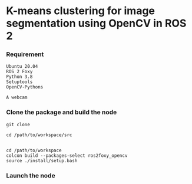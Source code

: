 # K-means clustering for image segmentation using OpenCV in ROS 2

### Requirement
```
Ubuntu 20.04
ROS 2 Foxy
Python 3.8
Setuptools 
OpenCV-Pythons

A webcam
```

### Clone the package and build the node
```
git clone

cd /path/to/workspace/src


cd /path/to/workspace
colcon build --packages-select ros2foxy_opencv
source ./install/setup.bash
```

### Launch the node 
```
```
